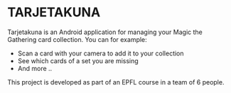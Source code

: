 # TARJETAKUNA

Tarjetakuna is an Android application for managing your Magic the Gathering card collection. You can for example:

- Scan a card with your camera to add it to your collection
- See which cards of a set you are missing
- And more ..

This project is developed as part of an EPFL course in a team of 6 people.